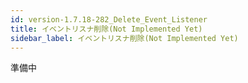 ```yaml
---
id: version-1.7.18-282_Delete_Event_Listener
title: イベントリスナ削除(Not Implemented Yet)
sidebar_label: イベントリスナ削除(Not Implemented Yet)
---
```



準備中


